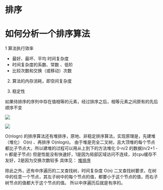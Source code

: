 # 排序

# 如何分析一个排序算法

1 算法执行效率

- 最好、最坏、平均 时间复杂度
- 时间复杂度的系数、常数 、低阶
- 比较次数和交换（或移动）次数

2. 算法的内存消耗，即空间复杂度

3. 稳定性

如果待排序的序列中存在值相等的元素，经过排序之后，相等元素之间原有的先后顺序不变

![](https://ws2.sinaimg.cn/large/006tNbRwly1fxoy1k6kdhj31780nm42m.jpg)

![](https://ws1.sinaimg.cn/large/006tNbRwly1fxyaah1n4oj311e0midjl.jpg)

O(nlogn) 的排序算法还有堆排序，原地、非稳定排序算法，实现原理是，先建堆（堆化） O(n) 、再排序 O(nlogn)。
由于堆是完全二叉树，且大顶堆的每个节点都比子节点大，所以建堆的过程可以用从上到下的方法堆化 0-n/2 的数据(n/2+1 -n 都是子节点)
但是性能没有快速好，1是因为局部区域访问不连续，对cpu缓存不友好，2是因为交换次数较多
具体见： [堆排序](https://time.geekbang.org/column/article/69913)

除此之外，还有中序遍历的二叉查找树，时间复杂度 O(n)
二叉查找树要求，在树中的任意一个节点，其左子树中的每个节点的值，都要小于这个节点的值，而右子树节点的值都大于这个节点的值。
所以中序遍历后就是有序的。